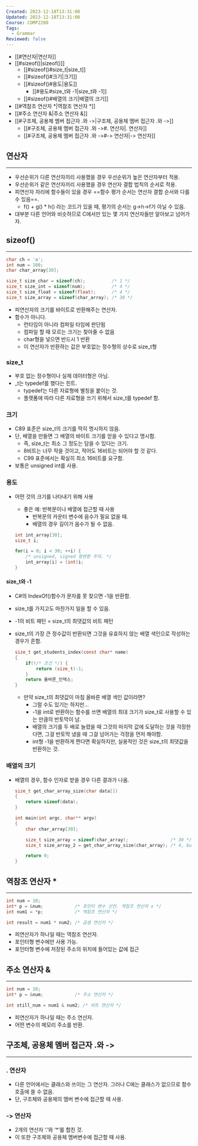 ```yaml
---
Created: 2023-12-18T13:31:00
Updated: 2023-12-18T13:31:00
Course: COMP2200
Tags:
  - Grammar
Reviewed: false
---
```

- [[#연산자|연산자]]
- [[#sizeof()|sizeof()]]
	- [[#sizeof()#size_t|size_t]]
	- [[#sizeof()#크기|크기]]
	- [[#sizeof()#용도|용도]]
		- [[#용도#size_t와 -1|size_t와 -1]]
	- [[#sizeof()#배열의 크기|배열의 크기]]
- [[#역참조 연산자 *|역참조 연산자 *]]
- [[#주소 연산자 &|주소 연산자 &]]
- [[#구조체, 공용체 멤버 접근자 .와 ->|구조체, 공용체 멤버 접근자 .와 ->]]
	- [[#구조체, 공용체 멤버 접근자 .와 ->#. 연산자|. 연산자]]
	- [[#구조체, 공용체 멤버 접근자 .와 ->#-> 연산자|-> 연산자]]


## 연산자

---
- 우선순위가 다른 연산자끼리 사용했을 경우 우선순위가 높은 연산자부터 적용.
- 우선순위가 같은 연산자끼리 사용했을 경우 연산자 결합 법칙의 순서로 적용.
- 피연산자 자리에 함수들이 있을 경우 ==함수 평가 순서는 연산자 결합 순서와 다를 수 있음==.
    - f() + g() * h() 라는 코드가 있을 때, 평가의 순서는 g→h→f가 아닐 수 있음.
- 대부분 다른 언어와 비슷하므로 C에서만 있는 몇 가지 연산자들만 알아보고 넘어가자.

## sizeof()

---

```C
char ch = 'a';
int num = 100;
char char_array[30];

size_t size_char = sizeof(ch);          /* 1 */
size_t size_int = sizeof(num);          /* 4 */
size_t size_float = sizeof(float);      /* 4 */
size_t size_array = sizeof(char_array); /* 30 */
```

- 피연산자의 크기를 바이트로 반환해주는 연산자.
- 함수가 아니다.
    - 런타임이 아니라 컴파일 타임에 판단됨
    - 컴파일 할 때 모르는 크기는 찾아줄 수 없음
    - char형을 넣으면 반드시 1 반환
    - 이 연산자가 반환하는 값은 부호없는 정수형의 상수로 size_t형

### size_t

- 부호 없는 정수형이나 실제 데이터형은 아님.
- _t는 typedef를 했다는 힌트.
    - typedef는 다른 자료형에 별칭을 붙이는 것.
    - 플랫폼에 따라 다른 자료형을 쓰기 위해서 size_t를 typedef 함.

### 크기

- C89 표준은 size_t의 크기를 딱히 명시하지 않음.
- 단, 배열을 만들면 그 배열의 바이트 크기를 얻을 수 있다고 명시함.
    - 즉, size_t는 최소 그 정도는 담을 수 있다는 크기.
    - 8비트는 너무 작을 것이고, 적어도 16비트는 되어야 할 것 같다.
    - C99 표준에서는 확실히 최소 16비트를 요구함.
- 보통은 unsigned int를 사용.

### 용도

- 어떤 것의 크기를 나타내기 위해 사용
    
    - 좋은 예: 반복문이나 배열에 접근할 때 사용
        - 반복문의 카운터 변수에 음수가 필요 없을 때.
        - 배열의 경우 길이가 음수가 될 수 없음.
    
    ```C
    int int_array[30];
    size_t i;
    
    for(i = 0; i < 30; ++i) {
    	/* unsigned, signed 형변환 주의. */
    	int_array[i] = (int)i;
    }
    ```
    

#### size_t와 -1

- C#의 IndexOf()함수가 문자를 못 찾으면 -1을 반환함.
- size_t를 가지고도 마찬가지 일을 할 수 있음.
- -1의 비트 패턴 = size_t의 최댓값의 비트 패턴
- size_t의 가장 큰 정수값이 반환되면 그것을 유효하지 않는 배열 색인으로 작성하는 경우가 흔함. 
    
    ```C
    size_t get_students_index(const char* name)
    {
    	if(!/* 조건 */) {
    		return (size_t)-1;
    	}
    	return 올바른_인덱스;
    }
    ```
    
    - 만약 size_t의 최댓값이 마침 올바른 배열 색인 값이라면?
        - 그럴 수도 있기는 하지만…
        - -1을 int로 반환하는 함수를 쓰면 배열의 최대 크기가 size_t로 사용할 수 있는 만큼의 반토막이 남.
        - 배열의 크기를 두 배로 늘렸을 때 그것의 마지막 값에 도달하는 것을 걱정한다면, 그걸 반토막 냈을 때 그걸 넘어가는 걱정을 먼저 해야함.
        - int형 -1을 반환하게 짠다면 확실하지만, 실용적인 것은 size_t의 최댓값을 반환하는 것.

### 배열의 크기

- 배열의 경우, 함수 인자로 받을 경우 다른 결과가 나옴.
    
    ```C
    size_t get_char_array_size(char data[])
    {
    	return sizeof(data);
    }
    
    int main(int argc, char** argv)
    {
    	char char_array[30];
    
    	size_t size_array = sizeof(char_array);                /* 30 */
    	size_t size_array_2 = get_char_array_size(char_array); /* 4, but 8 in 64bit system */
    
    	return 0;
    }
    ```
    

  

## 역참조 연산자 *
---

```C
int num = 10;
int* p = &num;            /* 포인터 변수 선언. 역참조 연산자 x */
int num1 = *p;            /* 역참조 연산자 */

int result = num1 * num2; /* 곱셈 연산자 */
```

- 피연산자가 하나일 때는 역참조 연산자.
- 포인터형 변수에만 사용 가능.
- 포인터형 변수에 저장된 주소의 위치에 들어있는 값에 접근

## 주소 연산자 &
---

```C
int num = 10;
int* p = &num;            /* 주소 연산자 */

int still_num = num1 & num2; /* 비트 연산자 */
```

- 피연산자가 하나일 때는 주소 연산자.
- 어떤 변수의 메모리 주소를 반환.

## 구조체, 공용체 멤버 접근자 .와 ->
---

### . 연산자

- 다른 언어에서는 클래스와 쓰이는 그 연산자. 그러나 C에는 클래스가 없으므로 함수 호출에 쓸 수 없음.
- 단, 구조체와 공용체의 멤버 변수에 접근할 때 사용.

### -> 연산자

- 2개의 연산자 ‘.’와 ‘*’를 합친 것.
- 이 또한 구조체와 공용체 멤버변수에 접근할 때 사용.